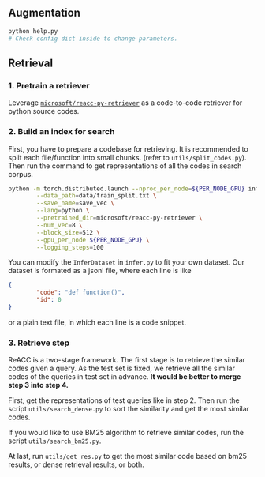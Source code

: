 ## Augmentation
```bash
python help.py
# Check config dict inside to change parameters.
```
## Retrieval

### 1. Pretrain a retriever

Leverage [`microsoft/reacc-py-retriever`](https://huggingface.co/microsoft/reacc-py-retriever) as a code-to-code retriever for python source codes.

### 2. Build an index for search

First, you have to prepare a codebase for retrieving. It is recommended to split each file/function into small chunks. (refer to `utils/split_codes.py`). Then run the command to get representations of all the codes in search corpus.

```bash
python -m torch.distributed.launch --nproc_per_node=${PER_NODE_GPU} infer.py \
        --data_path=data/train_split.txt \
        --save_name=save_vec \
        --lang=python \
        --pretrained_dir=microsoft/reacc-py-retriever \
        --num_vec=8 \
        --block_size=512 \
        --gpu_per_node ${PER_NODE_GPU} \
        --logging_steps=100 
```

You can modify the `InferDataset` in `infer.py` to fit your own dataset. Our dataset is formated as a jsonl file, where each line is like
```json
{
        "code": "def function()",
        "id": 0
}
```
or a plain text file, in which each line is a code snippet.

### 3. Retrieve step

ReACC is a two-stage framework. The first stage is to retrieve the similar codes given a query. As the test set is fixed, we retrieve all the similar codes of the queries in test set in advance. **It would be better to merge step 3 into step 4.**

First, get the representations of test queries like in step 2. Then run the script `utils/search_dense.py` to sort the similarity and get the most similar codes.

If you would like to use BM25 algorithm to retrieve similar codes, run the script `utils/search_bm25.py`.

At last, run `utils/get_res.py` to get the most similar code based on bm25 results, or dense retrieval results, or both.
